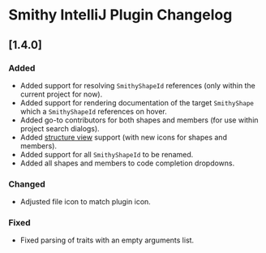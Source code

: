 <!-- Keep a Changelog guide -> https://keepachangelog.com -->

# Smithy IntelliJ Plugin Changelog

## [1.4.0]
### Added
- Added support for resolving `SmithyShapeId` references (only within the current project for now). 
- Added support for rendering documentation of the target `SmithyShape` which a `SmithyShapeId` references on hover.
- Added go-to contributors for both shapes and members (for use within project search dialogs).
- Added [structure view](https://www.jetbrains.com/help/idea/viewing-structure-of-a-source-file.html) support (with new icons for shapes and members).
- Added support for all `SmithyShapeId` to be renamed.
- Added all shapes and members to code completion dropdowns.

### Changed
- Adjusted file icon to match plugin icon.

### Fixed
- Fixed parsing of traits with an empty arguments list.